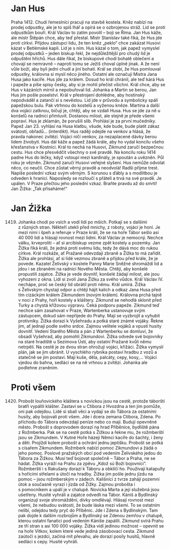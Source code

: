 # Jan Hus

Praha 1412. Chudí řemeslníci pracují na stavbě kostela. Kněz nabízí na prodej odpustky, ale je to spíš lhář a opírá se o ozbrojenou stráž. Lid se proti odpustkům bouří. Král Václav to zatím povolil – bojí se Říma. Jan Hus káže, ale mistr Štěpán chce, aby teď přestal. Mistr Stanislav také říká, že Hus jde proti církvi. Přijdou zástupci lidu, že ten kněz „peklo“ chce zakázat Husovi kázat v Betlémské kapli. Lid je s ním. Hus kázal o tom, jak papež vymyslel prodej odpustků – jeden biskup řekl, že nejdůležitější pro chudý lid je odpuštění hříchů. Hus dále říkal, že biskupové chodí bohatě oblečení a chovají se nemravně – naproti tomu se Ježíš choval úplně jinak. A že není vůle boží, aby byli jedni chudí a jiní bohatí. Král se zlobí, že Hus pomlouval odpustky, královna si myslí něco jiného. Ostatní ale označují Mistra Jana Husa jako kacíře.
Hus jde za králem. Dosud ho král chránil, ale teď kárá Hus i papeže a píše spisy česky, aby si je mohli přečíst všichni. Král chce, aby se Hus v kázáních mírnil a nepobuřoval lid.
Johanka a Martin se berou, Jan Hus jim pošle poselství. Král v přestrojení dohlédne, aby hostinský nepodváděl a zatančí si s nevěstou. Lid jde v průvodu a symbolicky spálí papežskou bulu. Pak vtrhnou do kostelů a vyženou kněze. Martina a další dva vojáci zatknou, bičují je, chtějí, aby se vzdali Husa. Hus se jde za ně u konšelů na radnici přimluvit. Dostanou milost, ale stejně je přede všemi popraví. Hus je zklamán, že porušili slib. Prohlásí je za první mučedníky.
Papež Jan 23. vyhlásí na Husa klatbu, všude, kde bude, bude platit zákaz svátostí, obřadů… (interdikt). Hus raději odejde na venkov a hlásá, že pravda nakonec zvítězí. Vojáci ničí venkov, za nezaplacené dávky berou lidem živobytí. Hus dál káže a papež žádá krále, aby ho vydal koncilu všeho křesťanstva v Kostnici. Král to nechá na Husovi, Zikmund zaručí bezpečnou cestu. Hus chce přesvědčit všechny o své pravdě. Na koncilu roku 1414 padne Hus do léčky, když vstoupí mezi kardinály, je spoután a uvězněn. Půl roku je vězněn. Zikmund zaručí Husovi veřejné slyšení. Hus nemůže odvolat něco, co neučil. Chce zůstat věrný pravdě a neodvolá! Radši přijme trest. Napíše poslední vzkaz svým věrným. S korunou s ďábly a s modlitbou je odveden k hranici. Naposledy se rozloučí s přáteli a trvá na své pravdě. Je upálen.
V Praze přečtou jeho poslední vzkaz. Braňte pravdu až do smrti! Jan Žižka: „Tak přísaháme!“

# Jan Źižka

1419. Johanka chodí po vsích a vodí lidi po mších. Potkají se s dalšími z různých stran. Někteří utekli před mnichy, z roboty, vojáci je honí. Je mezi nimi i špeh a referuje v Praze králi, že se na hoře Tábor sešlo asi 40 000 lidí a hlásají rovnost mezi lidmi.
Král Václav je nemocný. Nechce válku, krveprolití – ať si arcibiskup vezme zpět kostely a pozemky. Jan Žižka říká králi, že jedná proti svému lidu, tedy že dává moc do rukou církve. Král rozkáže, ať Pražané odevzdají zbraně a Žižka to má zařídit. Žižka ale prohlásí, ať si lidé vezmou zbraně a přijdou před krále, že je povede.
Kazatel Želivský v kostele Panny Marie Sněžné shromáždí lid a jdou i se zbraněmi na radnici Nového Města. Chtějí, aby konšelé propustili zajatce. Žižka je vede dovnitř, konšelé žádají milost, ale jsou vyhozeni z okna. Lidí si zvolí Jana Žižku za svého vůdce.
Král Václav IV. nechápe, proč se český lid obrátil proti němu. Král umírá. Žižka s Želivským chystají odpor a chtějí hájit kalich a odkaz Jana Husa před tím cizáckým králem Zikmundem (novým králem). Královna prchá tajně v noci z Prahy, hoří kostely a kláštery. Zikmund se nehodlá sklonit před Turky a chystá křížovou výpravu. Čeká podporu papeže. Zikmund teď nechce sám zasahovat v Praze, Wartenberka ustanovuje svým zástupcem, dokud sám nepřijede do Prahy. Mají se vyzbrojit a vyhubit protivníky. 
Žižka dorazí k Vyšehradu a potká staré známé vojáky. Řekne jim, ať jednají podle svého srdce. Zajmou velitele vojáků a vpustí husity dovnitř. Vedení Starého Města a pán z Wartenberku se domluví, že obsadí Vyšehrad, aby pomohli Zikmundovi. Žižka odvede své bojovníky na staré hradiště u Sezimova Ústí, aby ostatní Pražané kvůli němu netrpěli. Na cestě je ze dvou stran ohrožují vojáci, křižáci. Žižka vymyslí plán, jak se jim ubránit. U vyschlého rybníka postaví hradbu z vozů a statečně se jim postaví. Mají kuše, děla, palcáty, cepy, kosy,… Vojáci vjedou do bahna, sedláci se na ně vrhnou a zvítězí. Johanka ale podlehne zraněním.

# Proti všem
1420. Probošt louňovického kláštera s novickou jsou na cestě, protože táborští bratři vypálili klášter. Zastaví se u Ctibora z Hvozdna a ten jim pomůže, oni pak odejdou. Lidé si sbalí věci a vydají se do Tábora za ostatními husity, aby bojovali proti všem. Jde i dcera zemana Ctibora, Zdena. Po příchodu do Tábora odevzdají peníze nebo co mají. Budují opevněné město. Probošt s doprovodem dorazí na hrad Příběnice, bydliště pána z Rožmberka. Pak se na cestě potká s Žižkou a řekne mu, že rožmberští jsou se Zikmundem.
V Kutné Hoře házejí Němci kacíře do šachty, i ženy a děti. Projíždí kolem probošt a ochrání jednu jeptišku. Probošt se potká s císařem Zikmundem. Rožmberk nabízí pomoc Zikmundovi a žádá o jeho pomoc. Poslové pražských obcí pod vedením Želivského jedou do Tábora za Žižkou. Musí teď bojovat společně – Tábor a Praha, ne se hádat. Žižka vyráží na Prahu za zpěvu „Kdož sú Boží bojovníci“. Rožmberští i s Rakušany dorazí k Táboru a obklíčí ho. Používají katapulty s hořícími střelami a útočí na hradby. Žižka jim pošle jednu jízdu na pomoc – jsou rožmberským v zádech. Kališníci z tvrze zahájí pozemní útok a současně vyrazí i jízda od Žižky. Zajmou probošta i s pomocníkem a upálí je v chalupě. Novicka Marta a její služebná jsou ušetřeny. Husité vyhráli a zajatce odvedli na Tábor.
Kániš a Bydlinský organizují svoje shromáždění, dívky omdlévají. Hlásají rovnost mezi všemi, že nebudou svátosti, že bude láska mezi všemi. To se ostatním nelíbí, odejdou tedy pryč do Příběnic. Jde i Zdena s Bydlinským. Tam pak dojde k dalším rozbrojům a Bydlinský se Zdenou zemřou v chalupě, kterou ostatní fanatici pod vedením Kániše zapálili.
Zikmund svírá Prahu ze tří stran s asi 100 000 vojáky. Žižka vidí jedinou možnost – opevnit se na hoře Vítkov, kolem které vede jediná zásobovací cesta. Zikmund zaútočí s jezdci, začíná mít převahu, ale dorazí posily husitů, hlavně sedláci s cepy. Husité vyhráli.